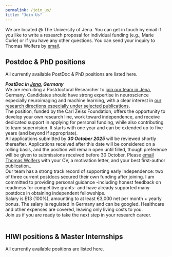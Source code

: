 ```yaml
---
permalink: /join_us/
title: "Join Us"
---
```


We are located @ The University of Jena. You can get in touch by email if you like to write a research proposal for individual funding (e.g., Marie Curie) or if you have any other questions. You can send your inquiry to Thomas Wolfers by [email](mailto:dr.thomas.wolfers@gmail.com).

## Postdoc & PhD positions
All currently available PostDoc & PhD positions are listed here.

***PostDoc in [Jena](https://mhm-lab.github.io/moving_to_jena/), Germany***
<br>
We are recruiting a Postdoctoral Researcher to [join our team in Jena](https://mhm-lab.github.io/moving_to_jena/), Germany. Candidates should have strong expertise in neuroscience especially neuroimaging and machine learning, with a clear interest in [our research directions especially under selected publications](https://mhm-lab.github.io/research).
<br>
The position, funded by the Carl Zeiss Foundation, offers the opportunity to develop your own research line, work toward independence, and receive dedicated support in applying for personal funding, while also contributing to team supervision. It starts with one year and can be extended up to five years (and beyond if appropriate).
<br>
All applications submitted by ***30 October 2025*** will be reviewed shortly thereafter. Applications received after this date will be considered on a rolling basis, and the position will remain open until filled, though preference will be given to submissions received before 30 October. Please [email Thomas Wolfers](mailto:dr.thomas.wolfers@gmail.com) with your CV, a motivation letter, and your best first-author publication..
<br>
Our team has a strong track record of supporting early independence: two of three current postdocs secured their own funding after joining. I am committed to providing personal guidance -including honest feedback on readiness for competitive grants- and have already supported many postdocs in obtaining independent fellowships.
<br>
Salary is E13 (100%), amounting to at least €3,000 net per month + yearly bonus. The salary is regulated in Germany and can be googled. Healthcare and other expenses are covered, leaving only living costs to you.
<br>
Join us if you are ready to take the next step in your research career.
<br>
<br>

## HIWI positions & Master Internships
All currently available positions are listed here.

